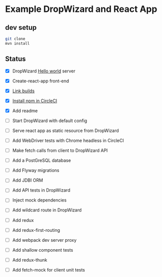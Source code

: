 # Example DropWizard and React App

## dev setup

```bash
git clone
mvn install
```

## Status

- [x] DropWizard [Hello world](https://www.dropwizard.io/1.3.5/docs/getting-started.html) server
- [x] Create-react-app front-end
- [x] [Link builds](https://gist.github.com/phillipgreenii/7c954e3c3911e5c32bd0)
- [x] [Install npm in CircleCI](https://circleci.com/docs/2.0/using-shell-scripts/)
- [x] Add readme
- [ ] Start DropWizard with default config
- [ ] Serve react app as static resource from DropWizard
- [ ] Add WebDriver tests with Chrome headless in CircleCI
- [ ] Make fetch calls from client to DropWizard API
- [ ] Add a PostGreSQL database
- [ ] Add Flyway migrations
- [ ] Add JDBI ORM
- [ ] Add API tests in DropWizard
- [ ] Inject mock dependencies
- [ ] Add wildcard route in DropWizard
- [ ] Add redux
- [ ] Add redux-first-routing
- [ ] Add webpack dev server proxy
- [ ] Add shallow component tests
- [ ] Add redux-thunk
- [ ] Add fetch-mock for client unit tests
  